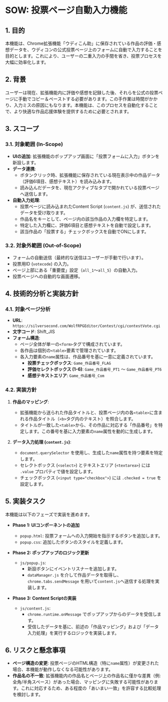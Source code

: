 # SOW: 投票ページ自動入力機能

## 1. 目的

本機能は、Chrome拡張機能「ウディこん助」に保存されている作品の評価・感想データを、ウディコンの公式投票ページ上のフォームに自動で入力することを目的とします。これにより、ユーザーの二重入力の手間を省き、投票プロセスを大幅に効率化します。

## 2. 背景

ユーザーは現在、拡張機能内に評価や感想を記録した後、それらを公式の投票ページに手動でコピー＆ペーストする必要があります。この手作業は時間がかかり、入力ミスの原因にもなります。本機能は、このプロセスを自動化することで、より快適な作品応援体験を提供するために必要とされます。

## 3. スコープ

### 3.1. 対象範囲 (In-Scope)

*   **UIの追加**: 拡張機能のポップアップ画面に「投票フォームに入力」ボタンを新設します。
*   **データ連携**:
    *   ボタンクリック時、拡張機能に保存されている現在表示中の作品データ（評価6項目、感想テキスト）を読み込みます。
    *   読み込んだデータを、現在アクティブなタブで開かれている投票ページへ送信します。
*   **自動入力処理**:
    *   投票ページに読み込まれたContent Script (`content.js`) が、送信されたデータを受け取ります。
    *   作品名をキーとして、ページ内の該当作品の入力欄を特定します。
    *   特定した入力欄に、評価6項目と感想テキストを自動で設定します。
    *   該当作品の「投票する」チェックボックスを自動でONにします。

### 3.2. 対象外範囲 (Out-of-Scope)

*   フォームの自動送信（最終的な送信はユーザーが手動で行います）。
*   投票用ID (`votecode`) の入力。
*   ページ上部にある「重要度」設定（`all_1`〜`all_5`）の自動入力。
*   投票ページへの自動的な画面遷移。

## 4. 技術的分析と実装方針

### 4.1. 対象ページ分析

*   **URL**: `https://silversecond.com/WolfRPGEditor/Contest/cgi/contestVote.cgi`
*   **文字コード**: Shift_JIS
*   **フォーム構造**:
    *   ページ全体が単一の`<form>`タグで構成されています。
    *   各作品は個別の`<table>`要素で管理されています。
    *   各入力要素の`name`属性は、作品番号を基に一意に定義されています。
        *   **投票チェックボックス**: `Game_作品番号_FLAG`
        *   **評価セレクトボックス (1-6)**: `Game_作品番号_PT1` 〜 `Game_作品番号_PT6`
        *   **感想テキストエリア**: `Game_作品番号_Com`

### 4.2. 実装方針

1.  **作品のマッピング**:
    *   拡張機能から送られた作品タイトルと、投票ページ内の各`<table>`に含まれる作品タイトル（`<b>`タグ内のテキスト）を照合します。
    *   タイトルが一致した`<table>`から、その作品に対応する「作品番号」を特定します。この番号を基に入力要素の`name`属性を動的に生成します。

2.  **データ入力処理 (`content.js`)**:
    *   `document.querySelector` を使用し、生成した`name`属性を持つ要素を特定します。
    *   セレクトボックス (`<select>`) とテキストエリア (`<textarea>`) には `.value` プロパティで値を設定します。
    *   チェックボックス (`<input type="checkbox">`) には `.checked = true` を設定します。

## 5. 実装タスク

本機能は以下のフェーズで実装を進めます。

*   **Phase 1: UIコンポーネントの追加**
    *   `popup.html`: 投票フォームへの入力開始を指示するボタンを追加します。
    *   `popup.css`: 追加したボタンのスタイルを定義します。

*   **Phase 2: ポップアップのロジック更新**
    *   `js/popup.js`:
        *   新設ボタンにイベントリスナーを追加します。
        *   `dataManager.js` を介して作品データを取得し、`chrome.tabs.sendMessage` を用いて`content.js`へ送信する処理を実装します。

*   **Phase 3: Content Scriptの実装**
    *   `js/content.js`:
        *   `chrome.runtime.onMessage` でポップアップからのデータを受信します。
        *   受信したデータを基に、前述の「作品マッピング」および「データ入力処理」を実行するロジックを実装します。

## 6. リスクと懸念事項

*   **ページ構造の変更**: 投票ページのHTML構造（特に`name`属性）が変更された場合、本機能が動作しなくなる可能性があります。
*   **作品名の不一致**: 拡張機能内の作品名とページ上の作品名に僅かな差異（例: 全角/半角スペース）があった場合、マッピングに失敗する可能性があります。これに対応するため、ある程度の「あいまい一致」を許容する比較処理を検討します。

